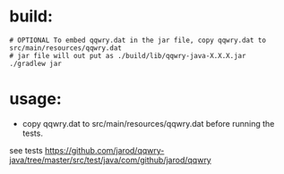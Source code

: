 build:
=========================
```
# OPTIONAL To embed qqwry.dat in the jar file, copy qqwry.dat to src/main/resources/qqwry.dat
# jar file will out put as ./build/lib/qqwry-java-X.X.X.jar
./gradlew jar
```

usage:
=========================
* copy qqwry.dat to src/main/resources/qqwry.dat before running the tests.

see tests https://github.com/jarod/qqwry-java/tree/master/src/test/java/com/github/jarod/qqwry
